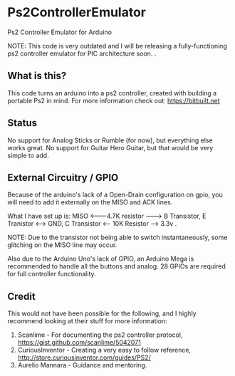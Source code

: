 # Ps2ControllerEmulator
Ps2 Controller Emulator for Arduino

NOTE: This code is very outdated and I will be releasing a fully-functioning ps2 controller emulator for PIC architecture soon. .

What is this?
----------------
This code turns an arduino into a ps2 controller, created with building a portable Ps2 in mind. 
For more information check out: https://bitbuilt.net

Status
--------------
No support for Analog Sticks or Rumble (for now), but everything else works great.
No support for Guitar Hero Guitar, but that would be very simple to add.


External Circuitry / GPIO
--------------------------
Because of the arduino's lack of a Open-Drain configuration on gpio, you will need to add it externally on the MISO and ACK lines.

What I have set up is: MISO <---4.7K resistor ---> B Transistor, E Tranistor <--> GND, C Transistor <-- 10K Resistor --> 3.3v .

NOTE: Due to the transistor not being able to switch instantaneously, some glitching on the MISO line may occur.

Also due to the Arduino Uno's lack of GPIO, an Arduino Mega is recommended to handle all the buttons and analog.
28 GPIOs are required for full controller functionality.


Credit
---------------
This would not have been possible for the following, and I highly recommend looking at their stuff for more information:

1. Scanlime        - For documenting the ps2 controller protocol, https://gist.github.com/scanlime/5042071
2. CuriousInventor - Creating a very easy to follow reference, http://store.curiousinventor.com/guides/PS2/
3. Aurelio Mannara - Guidance and mentoring.










